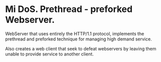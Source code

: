 # Mi DoS. Prethread - preforked Webserver. 
WebServer that uses entirely the HTTP/1.1 protocol, implements the prethread and preforked technique for managing high demand service.  

Also creates a web client that seek to defeat webservers by leaving them unable to provide service to another client.
